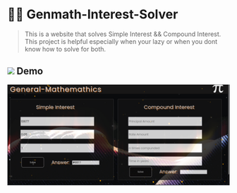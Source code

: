 # 📐📏 Genmath-Interest-Solver
> This is a website that solves Simple Interest && Compound Interest. This project is helpful especially when your lazy or
> when you dont know how to solve for both.
> 

## <img src="https://media0.giphy.com/media/CN8RJQ9PWBk5y/giphy.gif" width="10px"> Demo
<img src="img/genmathdemo.png">


